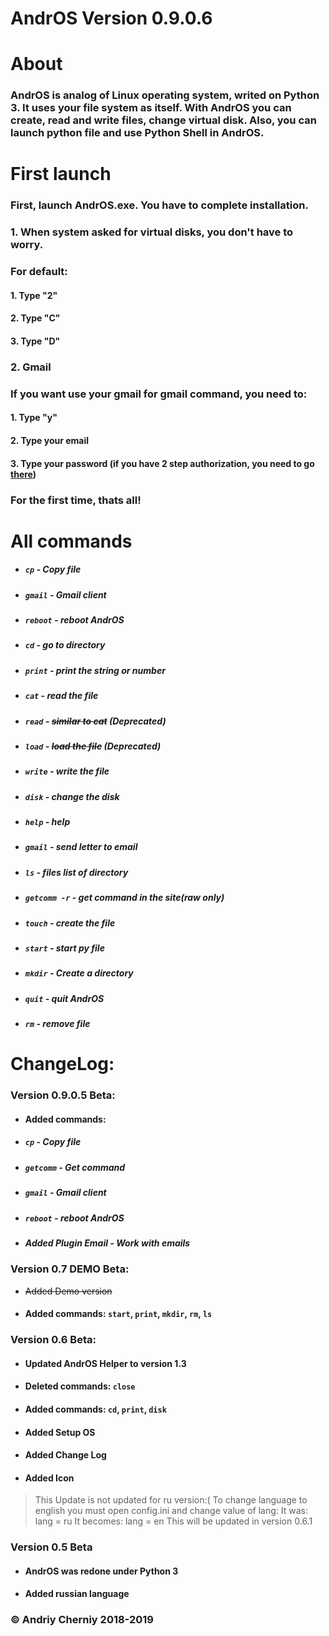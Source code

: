 # AndrOS Version 0.9.0.6

# About
### AndrOS is analog of Linux operating system, writed on Python 3. It uses your file system as itself. With AndrOS you can create, read and write files, change virtual disk. Also, you can launch python file and use Python Shell in AndrOS.

# First launch
### First, launch AndrOS.exe. You have to complete installation.
### 1. When system asked for virtual disks, you don't have to worry.
### For default:
#### 1. Type "2"
#### 2. Type "C"
#### 3. Type "D"
### 2. Gmail
### If you want use your gmail for gmail command, you need to:
#### 1. Type "y"
#### 2. Type your email
#### 3. Type your password (if you have 2 step authorization, you need to go [there](https://myaccount.google.com/apppasswords))
### For the first time, thats all!

# All commands

- ##### `cp` - Copy file
- ##### `gmail` - Gmail client
- ##### `reboot` - reboot AndrOS
- ##### `cd` - go to directory
- ##### `print` - print the string or number
- ##### `cat` - read the file
- ##### `read` - ~~similar to cat~~ (Deprecated)
- ##### `load` - ~~load the file~~ (Deprecated)
- ##### `write` - write the file
- ##### `disk` - change the disk
- ##### `help` - help
- ##### `gmail` - send letter to email
- ##### `ls` - files list of directory
- ##### `getcomm -r` - get command in the site(raw only)
- ##### `touch` - create the file
- ##### `start` - start py file
- ##### `mkdir` - Create a directory
- ##### `quit` - quit AndrOS
- ##### `rm` - remove file

# ChangeLog:

### Version 0.9.0.5 Beta:
- #### Added commands:
- ##### `cp` - Copy file
- ##### `getcomm` - Get command
- ##### `gmail` - Gmail client
- ##### `reboot` - reboot AndrOS
- ##### Added Plugin Email - Work with emails


### Version 0.7 DEMO Beta:
- ~~Added Demo version~~
- #### Added commands: `start`, `print`, `mkdir`, `rm`, `ls`

### Version 0.6 Beta:
- #### Updated AndrOS Helper to version 1.3
- #### Deleted commands: `close`
- #### Added commands: `cd`, `print`, `disk`
- #### Added Setup OS
- #### Added Change Log
- #### Added Icon
> This Update is not updated for ru version:(
To change language to english you must open config.ini and change value of lang:
It was: lang = ru
It becomes: lang = en
This will be updated in version 0.6.1

### Version 0.5 Beta
- #### AndrOS was redone under Python 3
- #### Added russian language

### © Andriy Cherniy 2018-2019
